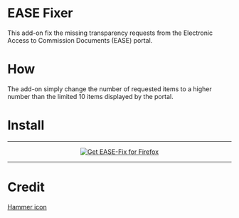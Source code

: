 # EASE Fixer
This add-on fix the missing transparency requests from the Electronic Access to Commission Documents (EASE) portal.

# How
The add-on simply change the number of requested items to a higher number than the limited 10 items displayed by the portal.

# Install
***

<p align="center">
<a class="install-ok" href="https://github.com/naelopode/EASE-fixer/raw/refs/heads/master/build/ease_fix.xpi"><img src="https://user-images.githubusercontent.com/585534/107280546-7b9b2a00-6a26-11eb-8f9f-f95932f4bfec.png" alt="Get EASE-Fix for Firefox"></a>
</p>

***

# Credit
[Hammer icon](https://thenounproject.com/icon/hammer-7168488/)
